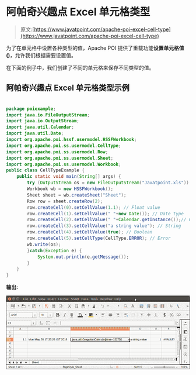 # 阿帕奇兴趣点 Excel 单元格类型

> 原文:[https://www.javatpoint.com/apache-poi-excel-cell-type](https://www.javatpoint.com/apache-poi-excel-cell-type)

为了在单元格中设置各种类型的值，Apache POI 提供了重载功能**设置单元格值()**，允许我们根据需要设置值。

在下面的例子中，我们创建了不同的单元格来保存不同类型的值。

## 阿帕奇兴趣点 Excel 单元格类型示例

```java

package poiexample;
import java.io.FileOutputStream;
import java.io.OutputStream;
import java.util.Calendar;
import java.util.Date;
import org.apache.poi.hssf.usermodel.HSSFWorkbook;
import org.apache.poi.ss.usermodel.CellType;
import org.apache.poi.ss.usermodel.Row;
import org.apache.poi.ss.usermodel.Sheet;
import org.apache.poi.ss.usermodel.Workbook;
public class CellTypeExample {
	public static void main(String[] args) {
		try (OutputStream os = new FileOutputStream("Javatpoint.xls")) {
		Workbook wb = new HSSFWorkbook();
	    Sheet sheet = wb.createSheet("Sheet");
	    Row row = sheet.createRow(2);                          
	    row.createCell(0).setCellValue(1.1); // Float value
	    row.createCell(1).setCellValue(" "+new Date()); // Date type 
	    row.createCell(2).setCellValue(" "+Calendar.getInstance());// Calendar
	    row.createCell(3).setCellValue("a string value"); // String
	    row.createCell(4).setCellValue(true); // Boolean
	    row.createCell(5).setCellType(CellType.ERROR); // Error
	    wb.write(os);
	    }catch(Exception e) {
	    	System.out.println(e.getMessage());
	    }
	}
}

```

**输出:**

![Apache POI Excel Cell Type](img/207813b485481351322434b0e3cc8ccd.png)